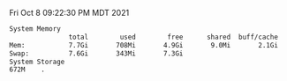 Fri Oct  8 09:22:30 PM MDT 2021
```bash
System Memory
               total        used        free      shared  buff/cache   available
Mem:           7.7Gi       708Mi       4.9Gi       9.0Mi       2.1Gi       6.6Gi
Swap:          7.6Gi       343Mi       7.3Gi
System Storage
672M	.
```
```bash
